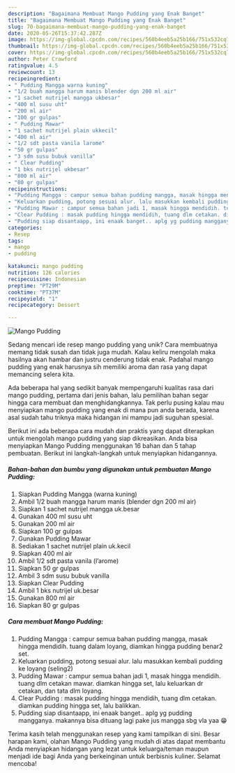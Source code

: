 ```yaml
---
description: "Bagaimana Membuat Mango Pudding yang Enak Banget"
title: "Bagaimana Membuat Mango Pudding yang Enak Banget"
slug: 70-bagaimana-membuat-mango-pudding-yang-enak-banget
date: 2020-05-26T15:37:42.287Z
image: https://img-global.cpcdn.com/recipes/560b4eeb5a25b166/751x532cq70/mango-pudding-foto-resep-utama.jpg
thumbnail: https://img-global.cpcdn.com/recipes/560b4eeb5a25b166/751x532cq70/mango-pudding-foto-resep-utama.jpg
cover: https://img-global.cpcdn.com/recipes/560b4eeb5a25b166/751x532cq70/mango-pudding-foto-resep-utama.jpg
author: Peter Crawford
ratingvalue: 4.5
reviewcount: 13
recipeingredient:
- " Pudding Mangga warna kuning"
- "1/2 buah mangga harum manis blender dgn 200 ml air"
- "1 sachet nutrijel mangga ukbesar"
- "400 ml susu uht"
- "200 ml air"
- "100 gr gulpas"
- " Pudding Mawar"
- "1 sachet nutrijel plain ukkecil"
- "400 ml air"
- "1/2 sdt pasta vanila larome"
- "50 gr gulpas"
- "3 sdm susu bubuk vanilla"
- " Clear Pudding"
- "1 bks nutrijel ukbesar"
- "800 ml air"
- "80 gr gulpas"
recipeinstructions:
- "Pudding Mangga : campur semua bahan pudding mangga, masak hingga mendidih. tuang dalam loyang, diamkan hingga pudding benar2 set."
- "Keluarkan pudding, potong sesuai alur. lalu masukkan kembali pudding ke loyang (seling2)"
- "Pudding Mawar : campur semua bahan jadi 1, masak hingga mendidih. tuang dlm cetakan mawar. diamkan hingga set, lalu keluarkan dr cetakan, dan tata dlm loyang."
- "Clear Pudding : masak pudding hingga mendidih, tuang dlm cetakan. diamkan pudding hingga set, lalu balikkan."
- "Pudding siap disantaapp, ini enaak banget.. aplg yg pudding mangganya. makannya bisa dituang lagi pake jus mangga sbg vla yaa 😁"
categories:
- Resep
tags:
- mango
- pudding

katakunci: mango pudding 
nutrition: 126 calories
recipecuisine: Indonesian
preptime: "PT29M"
cooktime: "PT37M"
recipeyield: "1"
recipecategory: Dessert

---
```



![Mango Pudding](https://img-global.cpcdn.com/recipes/560b4eeb5a25b166/751x532cq70/mango-pudding-foto-resep-utama.jpg)

Sedang mencari ide resep mango pudding yang unik? Cara membuatnya memang tidak susah dan tidak juga mudah. Kalau keliru mengolah maka hasilnya akan hambar dan justru cenderung tidak enak. Padahal mango pudding yang enak harusnya sih memiliki aroma dan rasa yang dapat memancing selera kita.



Ada beberapa hal yang sedikit banyak mempengaruhi kualitas rasa dari mango pudding, pertama dari jenis bahan, lalu pemilihan bahan segar hingga cara membuat dan menghidangkannya. Tak perlu pusing kalau mau menyiapkan mango pudding yang enak di mana pun anda berada, karena asal sudah tahu triknya maka hidangan ini mampu jadi suguhan spesial.


Berikut ini ada beberapa cara mudah dan praktis yang dapat diterapkan untuk mengolah mango pudding yang siap dikreasikan. Anda bisa menyiapkan Mango Pudding menggunakan 16 bahan dan 5 tahap pembuatan. Berikut ini langkah-langkah untuk menyiapkan hidangannya.

<!--inarticleads1-->

##### Bahan-bahan dan bumbu yang digunakan untuk pembuatan Mango Pudding:

1. Siapkan  Pudding Mangga (warna kuning)
1. Ambil 1/2 buah mangga harum manis (blender dgn 200 ml air)
1. Siapkan 1 sachet nutrijel mangga uk.besar
1. Gunakan 400 ml susu uht
1. Gunakan 200 ml air
1. Siapkan 100 gr gulpas
1. Gunakan  Pudding Mawar
1. Sediakan 1 sachet nutrijel plain uk.kecil
1. Siapkan 400 ml air
1. Ambil 1/2 sdt pasta vanila (l’arome)
1. Siapkan 50 gr gulpas
1. Ambil 3 sdm susu bubuk vanilla
1. Siapkan  Clear Pudding
1. Ambil 1 bks nutrijel uk.besar
1. Gunakan 800 ml air
1. Siapkan 80 gr gulpas




<!--inarticleads2-->

##### Cara membuat Mango Pudding:

1. Pudding Mangga : campur semua bahan pudding mangga, masak hingga mendidih. tuang dalam loyang, diamkan hingga pudding benar2 set.
1. Keluarkan pudding, potong sesuai alur. lalu masukkan kembali pudding ke loyang (seling2)
1. Pudding Mawar : campur semua bahan jadi 1, masak hingga mendidih. tuang dlm cetakan mawar. diamkan hingga set, lalu keluarkan dr cetakan, dan tata dlm loyang.
1. Clear Pudding : masak pudding hingga mendidih, tuang dlm cetakan. diamkan pudding hingga set, lalu balikkan.
1. Pudding siap disantaapp, ini enaak banget.. aplg yg pudding mangganya. makannya bisa dituang lagi pake jus mangga sbg vla yaa 😁




Terima kasih telah menggunakan resep yang kami tampilkan di sini. Besar harapan kami, olahan Mango Pudding yang mudah di atas dapat membantu Anda menyiapkan hidangan yang lezat untuk keluarga/teman maupun menjadi ide bagi Anda yang berkeinginan untuk berbisnis kuliner. Selamat mencoba!
